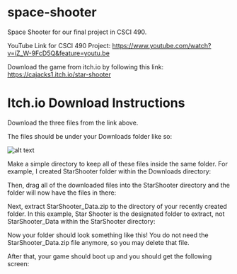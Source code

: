 # space-shooter
Space Shooter for our final project in CSCI 490.

YouTube Link for CSCI 490 Project: https://www.youtube.com/watch?v=iZ_W-9FcD5Q&feature=youtu.be

Download the game from itch.io by following this link: https://cajacks1.itch.io/star-shooter

# Itch.io Download Instructions
Download the three files from the link above.

The files should be under your Downloads folder like so:

![alt text](https://github.com/cajacks1/space-shooter/tree/master/images/downloads-folder.png)

Make a simple directory to keep all of these files inside the same folder.  For example, I created StarShooter folder within the Downloads directory:

Then, drag all of the downloaded files into the StarShooter directory and the folder will now have the files in there:

Next, extract StarShooter_Data.zip to the directory of your recently created folder.  In this example, Star Shooter is the designated folder to extract, not StarShooter_Data within the StarShooter directory:

Now your folder should look something like this!  You do not need the StarShooter_Data.zip file anymore, so you may delete that file.

After that, your game should boot up and you should get the following screen:
